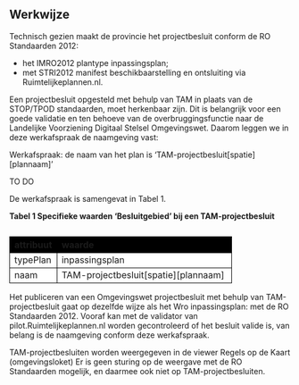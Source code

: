 ## Werkwijze

Technisch gezien maakt de provincie het projectbesluit conform de RO Standaarden 2012: 
- het IMRO2012 plantype inpassingsplan;
- met STRI2012 manifest beschikbaarstelling en ontsluiting via Ruimtelijkeplannen.nl.

Een projectbesluit opgesteld met behulp van TAM in plaats van de STOP/TPOD standaarden, moet herkenbaar zijn. Dit is belangrijk voor een goede validatie en ten behoeve van de overbruggingsfunctie naar de Landelijke Voorziening Digitaal Stelsel Omgevingswet. Daarom leggen we in deze werkafspraak de naamgeving vast: 

Werkafspraak: de naam van het plan is ‘TAM-projectbesluit[spatie][plannaam]’


TO DO

De werkafspraak is samengevat in Tabel 1. 

<b>Tabel 1 Specifieke waarden ‘Besluitgebied’ bij een TAM-projectbesluit</b>

<table style='width: 100%;'><caption></caption>
<colgroup><col id='col1' style='width: 21.239242685025815%;'
<col id='col2' style='width: 78.76075731497419%;'
</colgroup>
<thead valign='top'><tr><th align='left' style='border-top: 0.75pt solid #000000; border-left: 0.75pt solid #000000; border-bottom: 0.75pt solid #000000; border-right: 0.75pt solid #000000; background-color: #000000;'><b>attribuut</b>

</th>
<th align='left' style='border-top: 0.75pt solid #000000; border-left: 0.75pt solid #000000; border-bottom: 0.75pt solid #000000; border-right: 0.75pt solid #000000; background-color: #000000;'><b>waarde</b>

</th>
</tr>
</thead>
<tbody valign='top'><tr><td align='left' style='border-top: 0.75pt solid #000000; border-left: 0.75pt solid #000000; border-bottom: 0.75pt solid #000000; border-right: 0.75pt solid #000000; background-color: #FFFFFF;'>typePlan

</td>
<td align='left' style='border-top: 0.75pt solid #000000; border-left: 0.75pt solid #000000; border-bottom: 0.75pt solid #000000; border-right: 0.75pt solid #000000; background-color: #FFFFFF;'>inpassingsplan

</td>
</tr>
<tr><td align='left' style='border-top: 0.75pt solid #000000; border-left: 0.75pt solid #000000; border-bottom: 0.75pt solid #000000; border-right: 0.75pt solid #000000; background-color: #FFFFFF;'>naam

</td>
<td align='left' style='border-top: 0.75pt solid #000000; border-left: 0.75pt solid #000000; border-bottom: 0.75pt solid #000000; border-right: 0.75pt solid #000000; background-color: #FFFFFF;'>TAM-projectbesluit[spatie][plannaam]

</td>
</tr>
</tbody>
</table>

Het publiceren van een Omgevingswet projectbesluit met behulp van TAM-projectbesluit gaat op dezelfde wijze als het Wro inpassingsplan: met de RO Standaarden 2012. Vooraf kan met de validator van pilot.Ruimtelijkeplannen.nl worden gecontroleerd of het besluit valide is, van belang is de naamgeving conform deze werkafspraak.

TAM-projectbesluiten worden weergegeven in de viewer Regels op de Kaart (omgevingsloket) Er is geen sturing op de weergave met de RO Standaarden mogelijk, en daarmee ook niet op TAM-projectbesluiten.

